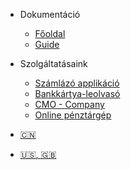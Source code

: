 - Dokumentáció

  - [Főoldal](README.md)
  - [Guide](guide.md)

* Szolgáltatásaink

  - [Számlázó applikáció](bob.md)
  - [Bankkártya-leolvasó]()
  - [CMO - Company]()
  - [Online pénztárgép]()

* [:cn:](/zh-cn/)
* [:us:, :uk:](/en/)
